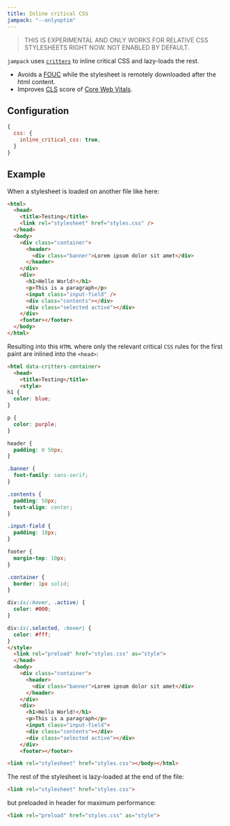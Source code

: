 ```yaml
---
title: Inline critical CSS
jampack: "--onlyoptim"
---
```


> THIS IS EXPERIMENTAL AND ONLY WORKS FOR RELATIVE CSS STYLESHEETS RIGHT NOW. NOT ENABLED BY DEFAULT.

`jampack` uses [`critters`](https://github.com/GoogleChromeLabs/critters) to inline critical CSS and lazy-loads the rest.

- Avoids a [FOUC](https://en.wikipedia.org/wiki/Flash_of_unstyled_content) while the stylesheet is remotely downloaded after the html content.
- Improves [CLS](https://web.dev/cls/) score of [Core Web Vitals](https://web.dev/vitals/).

## Configuration

```js
{
  css: {
    inline_critical_css: true,
  }
}
```

## Example

When a stylesheet is loaded on another file like here:

```html
<html>
  <head>
    <title>Testing</title>
    <link rel="stylesheet" href="styles.css" />
  </head>
  <body>
    <div class="container">
      <header>
        <div class="banner">Lorem ipsum dolor sit amet</div>
      </header>
    </div>
    <div>
      <h1>Hello World!</h1>
      <p>This is a paragraph</p>
      <input class="input-field" />
      <div class="contents"></div>
      <div class="selected active"></div>
    </div>
    <footer></footer>
  </body>
</html>

```

Resulting into this `HTML` where only the relevant critical `CSS` rules for the first paint are inlined into the `<head>`:

```html
<html data-critters-container>
  <head>
    <title>Testing</title>
    <style>
h1 {
  color: blue;
}

p {
  color: purple;
}

header {
  padding: 0 50px;
}

.banner {
  font-family: sans-serif;
}

.contents {
  padding: 50px;
  text-align: center;
}

.input-field {
  padding: 10px;
}

footer {
  margin-top: 10px;
}

.container {
  border: 1px solid;
}

div:is(:hover, .active) {
  color: #000;
}

div:is(.selected, :hover) {
  color: #fff;
}
</style>
  <link rel="preload" href="styles.css" as="style">
  </head>
  <body>
    <div class="container">
      <header>
        <div class="banner">Lorem ipsum dolor sit amet</div>
      </header>
    </div>
    <div>
      <h1>Hello World!</h1>
      <p>This is a paragraph</p>
      <input class="input-field">
      <div class="contents"></div>
      <div class="selected active"></div>
    </div>
    <footer></footer>

<link rel="stylesheet" href="styles.css"></body></html>
```

The rest of the stylesheet is lazy-loaded at the end of the file:

```html
<link rel="stylesheet" href="styles.css">
```

but preloaded in header for maximum performance:

```html
<link rel="preload" href="styles.css" as="style">
```
